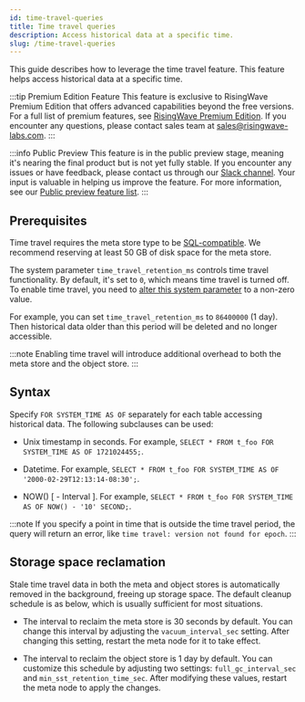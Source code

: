```yaml
---
id: time-travel-queries
title: Time travel queries
description: Access historical data at a specific time.
slug: /time-travel-queries
---
```

<head>
  <link rel="canonical" href="https://docs.risingwave.com/docs/current/time-travel-queries/" />
</head>

This guide describes how to leverage the time travel feature. This feature helps access historical data at a specific time.

:::tip Premium Edition Feature
This feature is exclusive to RisingWave Premium Edition that offers advanced capabilities beyond the free versions. For a full list of premium features, see [RisingWave Premium Edition](/rw-premium-edition-intro.md). If you encounter any questions, please contact sales team at [sales@risingwave-labs.com](mailto:sales@risingwave-labs.com).
:::

:::info Public Preview
This feature is in the public preview stage, meaning it's nearing the final product but is not yet fully stable. If you encounter any issues or have feedback, please contact us through our [Slack channel](https://www.risingwave.com/slack). Your input is valuable in helping us improve the feature. For more information, see our [Public preview feature list](/product-lifecycle/#features-in-the-public-preview-stage).
:::

## Prerequisites

Time travel requires the meta store type to be [SQL-compatible](/docs/deploy/risingwave-docker-compose.md#customize-meta-store). We recommend reserving at least 50 GB of disk space for the meta store.

The system parameter `time_travel_retention_ms` controls time travel functionality. By default, it's set to `0`, which means time travel is turned off. To enable time travel, you need to [alter this system parameter](/manage/view-configure-system-parameters.md#how-to-configure-system-parameters) to a non-zero value.

For example, you can set `time_travel_retention_ms` to `86400000` (1 day). Then historical data older than this period will be deleted and no longer accessible.

:::note
Enabling time travel will introduce additional overhead to both the meta store and the object store.
:::

## Syntax

Specify `FOR SYSTEM_TIME AS OF` separately for each table accessing historical data. The following subclauses can be used:

- Unix timestamp in seconds. For example, `SELECT * FROM t_foo FOR SYSTEM_TIME AS OF 1721024455;`.

- Datetime. For example, `SELECT * FROM t_foo FOR SYSTEM_TIME AS OF '2000-02-29T12:13:14-08:30';`.

- NOW() [ - Interval ]. For example, `SELECT * FROM t_foo FOR SYSTEM_TIME AS OF NOW() - '10' SECOND;`.

:::note
If you specify a point in time that is outside the time travel period, the query will return an error, like `time travel: version not found for epoch`.
:::

## Storage space reclamation

Stale time travel data in both the meta and object stores is automatically removed in the background, freeing up storage space. The default cleanup schedule is as below, which is usually sufficient for most situations.

- The interval to reclaim the meta store is 30 seconds by default. You can change this interval by adjusting the `vacuum_interval_sec` setting. After changing this setting, restart the meta node for it to take effect.

- The interval to reclaim the object store is 1 day by default. You can customize this schedule by adjusting two settings: `full_gc_interval_sec` and `min_sst_retention_time_sec`. After modifying these values, restart the meta node to apply the changes.

